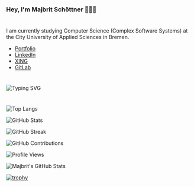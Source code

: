 ### Hey, I'm Majbrit Schöttner 👩🏼‍💻
#

I am currently studying Computer Science (Complex Software Systems) at the City University of Applied Sciences in Bremen.

- [Portfolio](https://majbrit.github.io/)
- [LinkedIn](https://www.linkedin.com/in/majbrit-schöttner-264384238)
- [XING](https://www.xing.com/profile/Majbrit_Schoettner)
- [GitLab](https://gitlab.com/majbrit)

#


<img src="https://readme-typing-svg.demolab.com?font=Poppins&size=40&duration=5000&color=fe428e&left=true&vCenter=true&width=435&lines=Hallo;Hello;Hej;Moin" alt="Typing SVG"/>

#

![Top Langs](https://github-readme-stats.vercel.app/api/top-langs/?username=majbrit&layout=compact&theme=radical&langs_count=10)

![GitHub Stats](https://github-readme-stats.vercel.app/api?username=majbrit&show_icons=true&theme=radical)

![GitHub Streak](https://github-readme-streak-stats.herokuapp.com/?user=majbrit&theme=radical)

![GitHub Contributions](https://github-contributor-stats.vercel.app/api?username=majbrit&theme=radical&combine_all_yearly_contributions=true)

![Profile Views](https://komarev.com/ghpvc/?username=majbrit&color=fe428e)



<img src="https://github-profile-summary-cards.vercel.app/api/cards/profile-details?username=majbrit&theme=radical" alt="Majbrit's GitHub Stats"/>

[![trophy](https://github-profile-trophy.vercel.app/?username=majbrit&theme=radical&row=2&column=3)](https://github.com/ryo-ma/github-profile-trophy)

